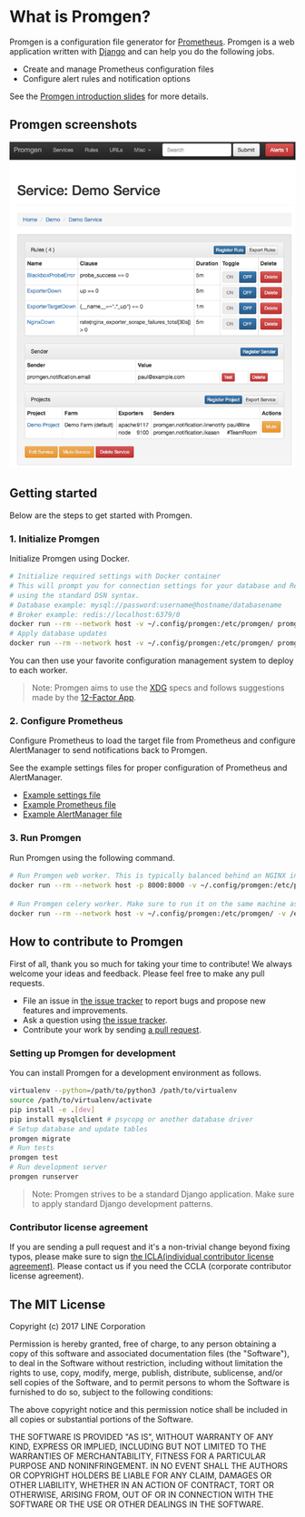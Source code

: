 # What is Promgen?

Promgen is a configuration file generator for [Prometheus](http://prometheus.io). Promgen is a web application written with [Django](https://docs.djangoproject.com/en/1.10/) and can help you do the following jobs.

* Create and manage Prometheus configuration files
* Configure alert rules and notification options

See the [Promgen introduction slides](http://www.slideshare.net/tokuhirom/promgen-prometheus-managemnet-tool-simpleclientjava-hacks-prometheus-casual) for more details.

## Promgen screenshots

![screenshot](docs/images/screenshot.png)


## Getting started

Below are the steps to get started with Promgen.

### 1. Initialize Promgen

Initialize Promgen using Docker.

```bash
# Initialize required settings with Docker container
# This will prompt you for connection settings for your database and Redis broker
# using the standard DSN syntax.
# Database example: mysql://password:username@hostname/databasename
# Broker example: redis://localhost:6379/0
docker run --rm --network host -v ~/.config/promgen:/etc/promgen/ promgen:latest bootstrap
# Apply database updates
docker run --rm --network host -v ~/.config/promgen:/etc/promgen/ promgen:latest migrate
```

You can then use your favorite configuration management system to deploy to each worker.

> Note: Promgen aims to use the [XDG](https://specifications.freedesktop.org/basedir-spec/latest/ar01s03.html) specs and follows suggestions made by the [12-Factor App](https://12factor.net/).

### 2. Configure Prometheus

Configure Prometheus to load the target file from Prometheus and configure AlertManager to send notifications back to Promgen.

See the example settings files for proper configuration of Prometheus and AlertManager.  

* [Example settings file](promgen/tests/examples/promgen.yml)
* [Example Prometheus file](docker/prometheus.yml)
* [Example AlertManager file](docker/alertmanager.yml)

### 3. Run Promgen

Run Promgen using the following command.

```bash
# Run Promgen web worker. This is typically balanced behind an NGINX instance
docker run --rm --network host -p 8000:8000 -v ~/.config/promgen:/etc/promgen/ promgen:latest web

# Run Promgen celery worker. Make sure to run it on the same machine as your Prometheus server to manage the config settings
docker run --rm --network host -v ~/.config/promgen:/etc/promgen/ -v /etc/prometheus:/etc/prometheus promgen:latest worker
```

## How to contribute to Promgen

First of all, thank you so much for taking your time to contribute! We always welcome your ideas and feedback. Please feel free to make any pull requests.

* File an issue in [the issue tracker](https://github.com/line/promgen/issues) to report bugs and propose new features and improvements.
* Ask a question using [the issue tracker](https://github.com/line/promgen/issues).
* Contribute your work by sending [a pull request](https://github.com/line/promgen/pulls).

### Setting up Promgen for development

You can install Promgen for a development environment as follows.

```bash
virtualenv --python=/path/to/python3 /path/to/virtualenv
source /path/to/virtualenv/activate
pip install -e .[dev]
pip install mysqlclient # psycopg or another database driver
# Setup database and update tables
promgen migrate
# Run tests
promgen test
# Run development server
promgen runserver
```

> Note: Promgen strives to be a standard Django application. Make sure to apply standard Django development patterns.

### Contributor license agreement

If you are sending a pull request and it's a non-trivial change beyond fixing typos, please make sure to sign [the ICLA(individual contributor license agreement)](https://feedback.line.me/enquete/public/1719-k6U3vfJ4). Please contact us if you need the CCLA (corporate contributor license agreement).

## The MIT License

Copyright (c) 2017 LINE Corporation

Permission is hereby granted, free of charge, to any person obtaining a copy
of this software and associated documentation files (the "Software"), to deal
in the Software without restriction, including without limitation the rights
to use, copy, modify, merge, publish, distribute, sublicense, and/or sell
copies of the Software, and to permit persons to whom the Software is
furnished to do so, subject to the following conditions:

The above copyright notice and this permission notice shall be included in all
copies or substantial portions of the Software.

THE SOFTWARE IS PROVIDED "AS IS", WITHOUT WARRANTY OF ANY KIND, EXPRESS OR
IMPLIED, INCLUDING BUT NOT LIMITED TO THE WARRANTIES OF MERCHANTABILITY,
FITNESS FOR A PARTICULAR PURPOSE AND NONINFRINGEMENT. IN NO EVENT SHALL THE
AUTHORS OR COPYRIGHT HOLDERS BE LIABLE FOR ANY CLAIM, DAMAGES OR OTHER
LIABILITY, WHETHER IN AN ACTION OF CONTRACT, TORT OR OTHERWISE, ARISING FROM,
OUT OF OR IN CONNECTION WITH THE SOFTWARE OR THE USE OR OTHER DEALINGS IN THE
SOFTWARE.
